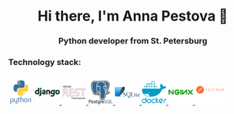 <h1 align="center">Hi there, I'm Anna Pestova 👋</h1>
<h3 align="center">Python developer from St. Petersburg</h3>
<h3>Technology stack:</h3>
<a href="https://www.python.org/"><img height="50" src="https://github.com/devicons/devicon/blob/master/icons/python/python-original-wordmark.svg"></a> 
<a href="https://docs.djangoproject.com/en/4.2/releases/3.2/">
  <img height="50" src="https://github.com/devicons/devicon/blob/master/icons/django/django-plain-wordmark.svg">
</a>
<a href="https://www.django-rest-framework.org/">
  <img height="50" src="https://github.com/devicons/devicon/blob/master/icons/djangorest/djangorest-original-wordmark.svg" />
</a>
<a href="https://www.postgresql.org/">
  <img height="50" src="https://github.com/devicons/devicon/blob/master/icons/postgresql/postgresql-original-wordmark.svg" />
</a>
<a href="https://sqlite.org/">
  <img height="50" src="https://github.com/devicons/devicon/blob/master/icons/sqlite/sqlite-original-wordmark.svg" />
</a>
<a href="https://www.docker.com/">
  <img height="50" src="https://github.com/devicons/devicon/blob/master/icons/docker/docker-plain-wordmark.svg" />
</a>
<a href="https://nginx.org/">
  <img height="50" src="https://github.com/devicons/devicon/blob/master/icons/nginx/nginx-original.svg" /> 
</a>
<a href="https://www.postman.com/">
  <img height="60" src="https://github.com/devicons/devicon/blob/master/icons/postman/postman-original-wordmark.svg" />
</a>


<!--
**Anna9449/Anna9449** is a ✨ _special_ ✨ repository because its `README.md` (this file) appears on your GitHub profile.

Here are some ideas to get you started:

- 🔭 I’m currently working on ...
- 🌱 I’m currently learning ...
- 👯 I’m looking to collaborate on ...
- 🤔 I’m looking for help with ...
- 💬 Ask me about ...
- 📫 How to reach me: ...
- 😄 Pronouns: ...
- ⚡ Fun fact: ...
-->
